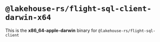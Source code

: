 # `@lakehouse-rs/flight-sql-client-darwin-x64`

This is the **x86_64-apple-darwin** binary for `@lakehouse-rs/flight-sql-client`
